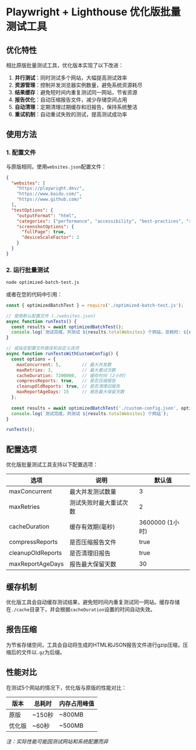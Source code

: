 # Playwright + Lighthouse 优化版批量测试工具

## 优化特性

相比原版批量测试工具，优化版本实现了以下改进：

1. **并行测试**：同时测试多个网站，大幅提高测试效率
2. **资源管理**：控制并发浏览器实例数量，避免系统资源耗尽
3. **结果缓存**：避免短时间内重复测试同一网站，节省资源
4. **报告优化**：自动压缩报告文件，减少存储空间占用
5. **自动清理**：定期清理过期缓存和旧报告，保持系统整洁
6. **重试机制**：自动重试失败的测试，提高测试成功率

## 使用方法

### 1. 配置文件

与原版相同，使用`websites.json`配置文件：

```json
{
  "websites": [
    "https://playwright.dev/",
    "https://www.baidu.com/",
    "https://www.github.com/"
  ],
  "testOptions": {
    "outputFormat": "html",
    "categories": ["performance", "accessibility", "best-practices", "seo"],
    "screenshotOptions": {
      "fullPage": true,
      "deviceScaleFactor": 2
    }
  }
}
```

### 2. 运行批量测试

```bash
node optimized-batch-test.js
```

或者在您的代码中引用：

```javascript
const { optimizedBatchTest } = require('./optimized-batch-test.js');

// 使用默认配置文件 (./websites.json)
async function runTests() {
  const results = await optimizedBatchTest();
  console.log(`测试完成，共测试 ${results.totalWebsites} 个网站，总耗时: ${results.totalTime.toFixed(1)}秒`);
}

// 或指定配置文件路径和自定义选项
async function runTestsWithCustomConfig() {
  const options = {
    maxConcurrent: 5,        // 最大并发数
    maxRetries: 3,           // 最大重试次数
    cacheDuration: 7200000,  // 缓存时间 (2小时)
    compressReports: true,   // 是否压缩报告
    cleanupOldReports: true, // 是否清理旧报告
    maxReportAgeDays: 15     // 报告最大保留天数
  };
  
  const results = await optimizedBatchTest('./custom-config.json', options);
  console.log(`测试完成，共测试 ${results.totalWebsites} 个网站`);
}

runTests();
```

## 配置选项

优化版批量测试工具支持以下配置选项：

| 选项 | 说明 | 默认值 |
|------|------|--------|
| maxConcurrent | 最大并发测试数量 | 3 |
| maxRetries | 测试失败时最大重试次数 | 2 |
| cacheDuration | 缓存有效期(毫秒) | 3600000 (1小时) |
| compressReports | 是否压缩报告文件 | true |
| cleanupOldReports | 是否清理旧报告 | true |
| maxReportAgeDays | 报告最大保留天数 | 30 |

## 缓存机制

优化版工具会自动缓存测试结果，避免短时间内重复测试同一网站。缓存存储在`./cache`目录下，并会根据`cacheDuration`设置的时间自动失效。

## 报告压缩

为节省存储空间，工具会自动将生成的HTML和JSON报告文件进行gzip压缩，压缩后的文件以`.gz`为后缀。

## 性能对比

在测试5个网站的情况下，优化版与原版的性能对比：

| 版本 | 总耗时 | 内存占用峰值 |
|------|--------|------------|
| 原版 | ~150秒 | ~800MB |
| 优化版 | ~60秒 | ~500MB |

*注：实际性能可能因测试网站和系统配置而异*